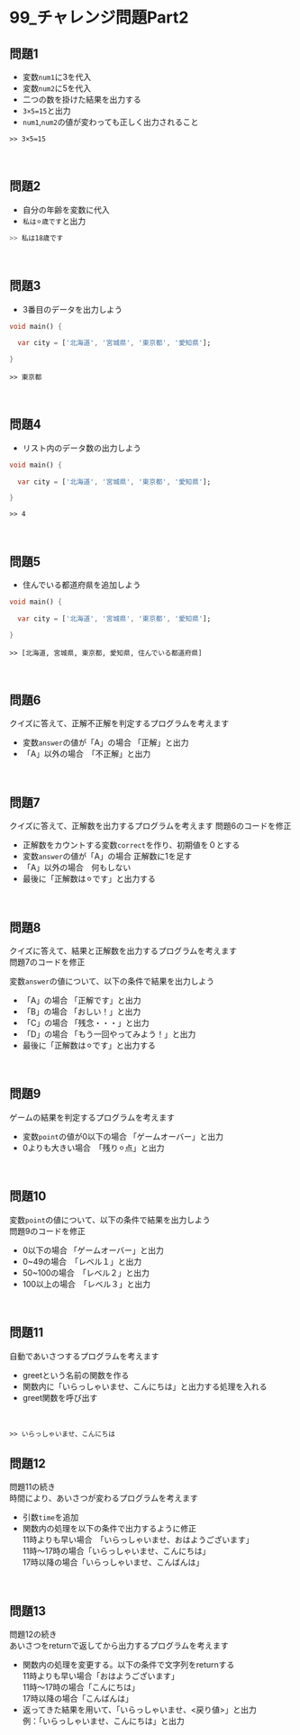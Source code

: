 # **99_チャレンジ問題Part2**

## **問題1**

- 変数`num1`に3を代入
- 変数`num2`に5を代入
- 二つの数を掛けた結果を出力する
- `3×5=15`と出力
- `num1`,`num2`の値が変わっても正しく出力されること

```
>> 3×5=15
```

<br>

## **問題2**

- 自分の年齢を変数に代入
- `私は⚪︎歳です`と出力


```dart
>> 私は18歳です
```

<br>

## **問題3**

- 3番目のデータを出力しよう
  
```dart
void main() {
  
  var city = ['北海道', '宮城県', '東京都', '愛知県'];

}
```

```
>> 東京都
```

<br>

## **問題4**

- リスト内のデータ数の出力しよう
  
```dart
void main() {
  
  var city = ['北海道', '宮城県', '東京都', '愛知県'];

}
```

```
>> 4
```

<br>

## **問題5**

- 住んでいる都道府県を追加しよう
  
```dart
void main() {
  
  var city = ['北海道', '宮城県', '東京都', '愛知県'];

}
```

```
>> [北海道, 宮城県, 東京都, 愛知県, 住んでいる都道府県]
```

<br>

## **問題6**

クイズに答えて、正解不正解を判定するプログラムを考えます

- 変数`answer`の値が「A」の場合 「正解」と出力
- 「A」以外の場合　「不正解」と出力

<br>

## **問題7**

クイズに答えて、正解数を出力するプログラムを考えます
問題6のコードを修正  

- 正解数をカウントする変数`correct`を作り、初期値を０とする
- 変数`answer`の値が「A」の場合 正解数に1を足す
- 「A」以外の場合　何もしない
- 最後に「正解数は⚪︎です」と出力する

<br>

## **問題8**

クイズに答えて、結果と正解数を出力するプログラムを考えます  
問題7のコードを修正  

変数`answer`の値について、以下の条件で結果を出力しよう

- 「A」の場合 「正解です」と出力
- 「B」の場合 「おしい！」と出力
- 「C」の場合 「残念・・・」と出力
- 「D」の場合 「もう一回やってみよう！」と出力
- 最後に「正解数は⚪︎です」と出力する

<br>

## **問題9**

ゲームの結果を判定するプログラムを考えます

- 変数`point`の値が0以下の場合 「ゲームオーバー」と出力
- 0よりも大きい場合　「残り⚪︎点」と出力

<br>

## **問題10**

変数`point`の値について、以下の条件で結果を出力しよう  
問題9のコードを修正  

- 0以下の場合 「ゲームオーバー」と出力
- 0~49の場合　「レベル１」と出力
- 50~100の場合　「レベル２」と出力
- 100以上の場合　「レベル３」と出力

<br>

## **問題11**

自動であいさつするプログラムを考えます

- greetという名前の関数を作る
- 関数内に「いらっしゃいませ、こんにちは」と出力する処理を入れる
- greet関数を呼び出す

<br>

```
>> いらっしゃいませ、こんにちは
```

## **問題12**

問題11の続き  
時間により、あいさつが変わるプログラムを考えます

- 引数`time`を追加
- 関数内の処理を以下の条件で出力するように修正  
  11時よりも早い場合　「いらっしゃいませ、おはようございます」  
  11時〜17時の場合「いらっしゃいませ、こんにちは」  
  17時以降の場合「いらっしゃいませ、こんばんは」  

<br>

## **問題13**

問題12の続き  
あいさつをreturnで返してから出力するプログラムを考えます

- 関数内の処理を変更する。以下の条件で文字列をreturnする  
  11時よりも早い場合「おはようございます」  
  11時〜17時の場合「こんにちは」  
  17時以降の場合「こんばんは」  
- 返ってきた結果を用いて、「いらっしゃいませ、<戻り値>」と出力  
  例：「いらっしゃいませ、こんにちは」と出力

<br>
